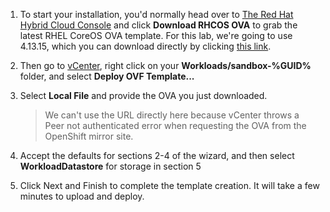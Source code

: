 1. To start your installation, you'd normally head over to [The Red Hat Hybrid Cloud Console](https://console.redhat.com/openshift/install/vsphere/user-provisioned) and click **Download RHCOS OVA** to grab the latest RHEL CoreOS OVA template. For this lab, we're going to use 4.13.15, which you can download directly by clicking [this link](https://mirror.openshift.com/pub/openshift-v4/x86_64/dependencies/rhcos/4.13/4.13.10/rhcos-vmware.x86_64.ova).

2. Then go to [vCenter](https://vcsnsx-vc.infra.demo.redhat.com/ui/app/search?query=bastion&searchType=simple), right click on your **Workloads/sandbox-%GUID%** folder, and select **Deploy OVF Template...**
3. Select **Local File** and provide the OVA you just downloaded.
   > We can't use the URL directly here because vCenter throws a Peer not authenticated error when requesting the OVA from the OpenShift mirror site.
4. Accept the defaults for sections 2-4 of the wizard, and then select **WorkloadDatastore** for storage in section 5
5. Click Next and Finish to complete the template creation. It will take a few minutes to upload and deploy.
